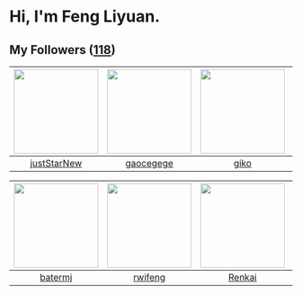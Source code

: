 # Hi, I'm Feng Liyuan.

## My Followers ([118](https://github.com/SunRunAway?tab=followers))

| <img src="https://avatars.githubusercontent.com/u/18233711?v=4" width="150" height="150" /> | <img src="https://avatars.githubusercontent.com/u/5100735?v=4" width="150" height="150" /> | <img src="https://avatars.githubusercontent.com/u/408908?v=4" width="150" height="150" /> | <img src="https://avatars.githubusercontent.com/u/2918384?v=4" width="150" height="150" /> |
| :-----------------------------------------------------------------------------------------: | :----------------------------------------------------------------------------------------: | :---------------------------------------------------------------------------------------: | :----------------------------------------------------------------------------------------: |
|                        [justStarNew](https://github.com/justStarNew)                        |                          [gaocegege](https://github.com/gaocegege)                         |                              [giko](https://github.com/giko)                              |                            [wkshare](https://github.com/wkshare)                           |

| <img src="https://avatars.githubusercontent.com/u/250445?v=4" width="150" height="150" /> | <img src="https://avatars.githubusercontent.com/u/1814146?v=4" width="150" height="150" /> | <img src="https://avatars.githubusercontent.com/u/3381789?v=4" width="150" height="150" /> | <img src="https://avatars.githubusercontent.com/u/9254545?v=4" width="150" height="150" /> |
| :---------------------------------------------------------------------------------------: | :----------------------------------------------------------------------------------------: | :----------------------------------------------------------------------------------------: | :----------------------------------------------------------------------------------------: |
|                           [batermj](https://github.com/batermj)                           |                            [rwifeng](https://github.com/rwifeng)                           |                             [Renkai](https://github.com/Renkai)                            |                            [sunl888](https://github.com/sunl888)                           |